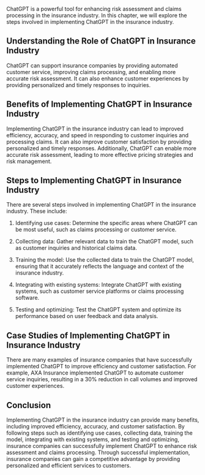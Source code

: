 
ChatGPT is a powerful tool for enhancing risk assessment and claims processing in the insurance industry. In this chapter, we will explore the steps involved in implementing ChatGPT in the insurance industry.

Understanding the Role of ChatGPT in Insurance Industry
-------------------------------------------------------

ChatGPT can support insurance companies by providing automated customer service, improving claims processing, and enabling more accurate risk assessment. It can also enhance customer experiences by providing personalized and timely responses to inquiries.

Benefits of Implementing ChatGPT in Insurance Industry
------------------------------------------------------

Implementing ChatGPT in the insurance industry can lead to improved efficiency, accuracy, and speed in responding to customer inquiries and processing claims. It can also improve customer satisfaction by providing personalized and timely responses. Additionally, ChatGPT can enable more accurate risk assessment, leading to more effective pricing strategies and risk management.

Steps to Implementing ChatGPT in Insurance Industry
---------------------------------------------------

There are several steps involved in implementing ChatGPT in the insurance industry. These include:

1. Identifying use cases: Determine the specific areas where ChatGPT can be most useful, such as claims processing or customer service.

2. Collecting data: Gather relevant data to train the ChatGPT model, such as customer inquiries and historical claims data.

3. Training the model: Use the collected data to train the ChatGPT model, ensuring that it accurately reflects the language and context of the insurance industry.

4. Integrating with existing systems: Integrate ChatGPT with existing systems, such as customer service platforms or claims processing software.

5. Testing and optimizing: Test the ChatGPT system and optimize its performance based on user feedback and data analysis.

Case Studies of Implementing ChatGPT in Insurance Industry
----------------------------------------------------------

There are many examples of insurance companies that have successfully implemented ChatGPT to improve efficiency and customer satisfaction. For example, AXA Insurance implemented ChatGPT to automate customer service inquiries, resulting in a 30% reduction in call volumes and improved customer experiences.

Conclusion
----------

Implementing ChatGPT in the insurance industry can provide many benefits, including improved efficiency, accuracy, and customer satisfaction. By following steps such as identifying use cases, collecting data, training the model, integrating with existing systems, and testing and optimizing, insurance companies can successfully implement ChatGPT to enhance risk assessment and claims processing. Through successful implementation, insurance companies can gain a competitive advantage by providing personalized and efficient services to customers.
